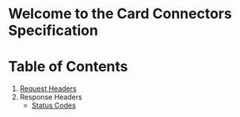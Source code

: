 # Welcome to the Card Connectors Specification

# Table of Contents

1. [Request Headers](https://github.com/vmware/card-connectors-guide/wiki/Request-headers) 
2. Response Headers
    * [Status Codes](https://github.com/vmware/card-connectors-guide/wiki/Response-headers#status-codes)

